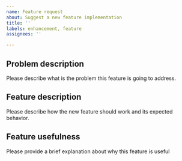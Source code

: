 ```yaml
---
name: Feature request
about: Suggest a new feature implementation
title: ''
labels: enhancement, feature
assignees: ''

---
```


## Problem description
Please describe what is the problem this feature is going to address. 

## Feature description
Please describe how the new feature should work and its expected behavior. 

## Feature usefulness
Please provide a brief explanation about why this feature is useful
